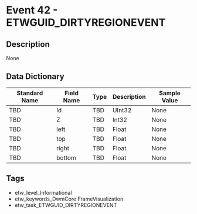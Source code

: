 # Event 42 - ETWGUID_DIRTYREGIONEVENT

## Description
None

## Data Dictionary
|Standard Name|Field Name|Type|Description|Sample Value|
|---|---|---|---|---|
|TBD|Id|TBD|UInt32|None|None|
|TBD|Z|TBD|Int32|None|None|
|TBD|left|TBD|Float|None|None|
|TBD|top|TBD|Float|None|None|
|TBD|right|TBD|Float|None|None|
|TBD|bottom|TBD|Float|None|None|

## Tags
* etw_level_Informational
* etw_keywords_DwmCore FrameVisualization
* etw_task_ETWGUID_DIRTYREGIONEVENT